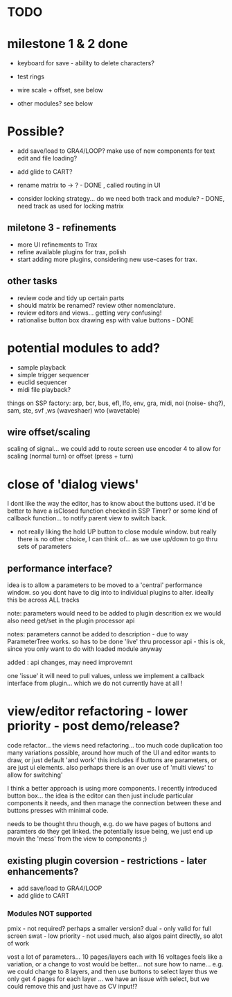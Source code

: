 
# TODO 

# milestone 1 & 2 done 

- keyboard for save  - ability to delete characters?

- test rings
- wire scale + offset, see below

- other modules? see below


# Possible?
- add save/load to GRA4/LOOP?
make use of new components for text edit and file loading?
- add glide to CART?

- rename matrix to -> ? - DONE , called routing in UI
- consider locking strategy... do we need both track and module? - DONE, need track as used for locking matrix


## miletone 3 - refinements
- more UI refinements to Trax  
- refine available plugins for trax, polish
- start adding more plugins, considering new use-cases for trax.


## other tasks
- review code and tidy up certain parts
- should matrix be renamed? review other nomenclature.
- review editors and views... getting very confusing!
- rationalise button box drawing esp with value buttons - DONE


# potential modules to add?
- sample playback
- simple trigger sequencer
- euclid sequencer
- midi file playback?

things on SSP factory:
arp, bcr, bus, efl, lfo, env, gra, midi, noi (noise- shq?), 
sam, ste, svf ,ws (waveshaer) wto (wavetable) 

## wire offset/scaling
scaling of signal... we could add to route screen
use encoder 4 to allow for scaling (normal turn) or offset (press + turn)



# close of 'dialog views'
I dont like the way the editor, has to know about the buttons used.
it'd be better to have a isClosed function checked in SSP Timer?
or some kind of callback function... to notify parent view to switch back.

- not really liking the hold UP button to close module window.
but really there is no other choice, I can think of... as we use up/down to go thru sets of parameters

## performance interface?
idea is to allow a parameters to be moved to a 'central' performance window.
so you dont have to dig into to individual plugins to alter.
ideally this be across ALL tracks

note: 
parameters would need to be added to plugin descrition ex
we would also need get/set in the plugin processor api

notes: parameters cannot be added to description - due to way ParameterTree works.
so has to be done 'live' thru processor api - this is ok, since you only want to do with loaded module anyway

added : api changes, may need improvemnt

one 'issue' it will need to pull values, unless we implement a callback interface from plugin... 
which we do not currently have at all !



# view/editor refactoring - lower priority - post demo/release?
code refactor... the views need refactoring... too much code duplication
too many variations possible, around how much of the UI and editor wants to draw, or just default 'and work'
this includes if buttons are parameters, or are just ui elements.
also perhaps there is an over use of 'multi views' to allow for switching'

I think a better approach is using more components. 
I recently introduced button box... 
the idea is the editor can then just include particular components it needs, 
and then manage the connection between these and buttons presses with minimal code.

needs to be thought thru though, e.g. do we have pages of buttons and paramters do they get linked.
the potentially issue being, we just end up movin the 'mess' from the view to components ;) 


## existing plugin coversion  - restrictions - later enhancements?
- add save/load to GRA4/LOOP
- add glide to CART


### Modules NOT supported
pmix - not required? perhaps a smaller version?
dual - only valid for full screen
swat - low priority - not used much, also algos paint directly, so alot of work

vost 
a lot of parameters... 10 pages/layers each with 16 voltages
feels like a variation, or a change to vost would be better... not sure how to name... 
e.g.
we could change to 8 layers, and then use buttons to select layer
thus we only get 4 pages for each layer
... we have an issue with select, but we could remove this and just have as CV input!?



